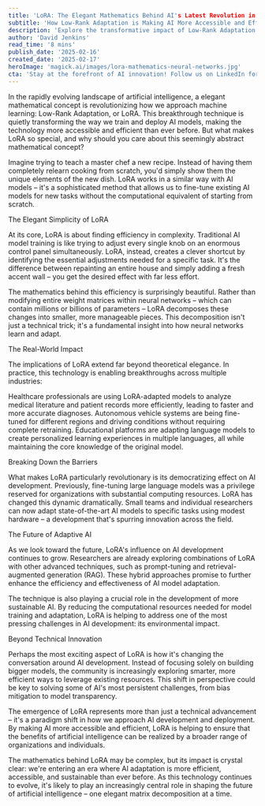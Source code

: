```yaml
---
title: 'LoRA: The Elegant Mathematics Behind AI's Latest Revolution in Efficiency'
subtitle: 'How Low-Rank Adaptation is Making AI More Accessible and Efficient'
description: 'Explore the transformative impact of Low-Rank Adaptation (LoRA) in artificial intelligence, where elegant mathematics meets practical efficiency. Discover how this breakthrough innovation is democratizing AI access, advancing model training, and promoting sustainability in 2025.'
author: 'David Jenkins'
read_time: '8 mins'
publish_date: '2025-02-16'
created_date: '2025-02-17'
heroImage: 'magick.ai/images/lora-mathematics-neural-networks.jpg'
cta: 'Stay at the forefront of AI innovation! Follow us on LinkedIn for more insights into groundbreaking technologies like LoRA and their impact on the future of artificial intelligence.'
---
```


In the rapidly evolving landscape of artificial intelligence, a elegant mathematical concept is revolutionizing how we approach machine learning: Low-Rank Adaptation, or LoRA. This breakthrough technique is quietly transforming the way we train and deploy AI models, making the technology more accessible and efficient than ever before. But what makes LoRA so special, and why should you care about this seemingly abstract mathematical concept?

Imagine trying to teach a master chef a new recipe. Instead of having them completely relearn cooking from scratch, you'd simply show them the unique elements of the new dish. LoRA works in a similar way with AI models – it's a sophisticated method that allows us to fine-tune existing AI models for new tasks without the computational equivalent of starting from scratch.

The Elegant Simplicity of LoRA

At its core, LoRA is about finding efficiency in complexity. Traditional AI model training is like trying to adjust every single knob on an enormous control panel simultaneously. LoRA, instead, creates a clever shortcut by identifying the essential adjustments needed for a specific task. It's the difference between repainting an entire house and simply adding a fresh accent wall – you get the desired effect with far less effort.

The mathematics behind this efficiency is surprisingly beautiful. Rather than modifying entire weight matrices within neural networks – which can contain millions or billions of parameters – LoRA decomposes these changes into smaller, more manageable pieces. This decomposition isn't just a technical trick; it's a fundamental insight into how neural networks learn and adapt.

The Real-World Impact

The implications of LoRA extend far beyond theoretical elegance. In practice, this technology is enabling breakthroughs across multiple industries:

Healthcare professionals are using LoRA-adapted models to analyze medical literature and patient records more efficiently, leading to faster and more accurate diagnoses. Autonomous vehicle systems are being fine-tuned for different regions and driving conditions without requiring complete retraining. Educational platforms are adapting language models to create personalized learning experiences in multiple languages, all while maintaining the core knowledge of the original model.

Breaking Down the Barriers

What makes LoRA particularly revolutionary is its democratizing effect on AI development. Previously, fine-tuning large language models was a privilege reserved for organizations with substantial computing resources. LoRA has changed this dynamic dramatically. Small teams and individual researchers can now adapt state-of-the-art AI models to specific tasks using modest hardware – a development that's spurring innovation across the field.

The Future of Adaptive AI

As we look toward the future, LoRA's influence on AI development continues to grow. Researchers are already exploring combinations of LoRA with other advanced techniques, such as prompt-tuning and retrieval-augmented generation (RAG). These hybrid approaches promise to further enhance the efficiency and effectiveness of AI model adaptation.

The technique is also playing a crucial role in the development of more sustainable AI. By reducing the computational resources needed for model training and adaptation, LoRA is helping to address one of the most pressing challenges in AI development: its environmental impact.

Beyond Technical Innovation

Perhaps the most exciting aspect of LoRA is how it's changing the conversation around AI development. Instead of focusing solely on building bigger models, the community is increasingly exploring smarter, more efficient ways to leverage existing resources. This shift in perspective could be key to solving some of AI's most persistent challenges, from bias mitigation to model transparency.

The emergence of LoRA represents more than just a technical advancement – it's a paradigm shift in how we approach AI development and deployment. By making AI more accessible and efficient, LoRA is helping to ensure that the benefits of artificial intelligence can be realized by a broader range of organizations and individuals.

The mathematics behind LoRA may be complex, but its impact is crystal clear: we're entering an era where AI adaptation is more efficient, accessible, and sustainable than ever before. As this technology continues to evolve, it's likely to play an increasingly central role in shaping the future of artificial intelligence – one elegant matrix decomposition at a time.